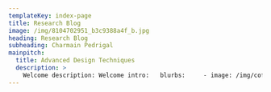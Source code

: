 ```yaml
---
templateKey: index-page
title: Research Blog
image: /img/8104702951_b3c9388a4f_b.jpg
heading: Research Blog
subheading: Charmain Pedrigal
mainpitch:
  title: Advanced Design Techniques
  description: >
    Welcome description: Welcome intro:   blurbs:     - image: /img/coffee.png       text: >         We sell green and roasted coffee beans that are sourced directly from         independent farmers and farm cooperatives. We’re proud to offer a         variety of coffee beans grown with great care for the environment and         local communities. Check our post or contact us directly for current         availability.     - image: /img/coffee-gear.png       text: >         We offer a small, but carefully curated selection of brewing gear and         tools for every taste and experience level. No matter if you roast your         own beans or just bought your first french press, you’ll find a gadget         to fall in love with in our shop.     - image: /img/tutorials.png       text: >         Love a great cup of coffee, but never knew how to make one? Bought a         fancy new Chemex but have no clue how to use it? Don't worry, we’re here         to help. You can schedule a custom 1-on-1 consultation with our baristas         to learn anything you want to know about coffee roasting and brewing.         Email us or call the store for details.     - image: /img/meeting-space.png       text: >         We believe that good coffee has the power to bring people together.         That’s why we decided to turn a corner of our shop into a cozy meeting         space where you can hang out with fellow coffee lovers and learn about         coffee making techniques. All of the artwork on display there is for         sale. The full price you pay goes to the artist.   heading: What we offer   description: >     Kaldi is the ultimate spot for coffee lovers who want to learn about their     java’s origin and support the farmers that grew it. We take coffee     production, roasting and brewing seriously and we’re glad to pass that     knowledge to anyone. This is an edit via identity... main:   heading: Great coffee with no compromises   description: >     We hold our coffee to the highest standards from the shrub to the cup.     That’s why we’re meticulous and transparent about each step of the coffee’s     journey. We personally visit each farm to make sure the conditions are     optimal for the plants, farmers and the local environment.   image1:     alt: A close-up of a paper filter filled with ground coffee     image: /img/products-grid3.jpg   image2:     alt: A green cup of a coffee on a wooden table     image: /img/products-grid2.jpg   image3:     alt: Coffee beans     image: /img/products-grid1.jpg
---
```

